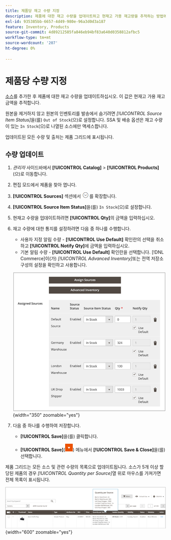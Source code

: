 ```yaml
---
title: 제품당 재고 수량 지정
description: 제품에 대한 재고 수량을 업데이트하고 현재고 가용 재고량을 추적하는 방법에 대해 알아봅니다.
exl-id: 935385bb-6657-4d49-980e-96a3d0d3a187
feature: Inventory, Products
source-git-commit: 4d89212585fa846eb94bf83a640d0358812afbc5
workflow-type: tm+mt
source-wordcount: '207'
ht-degree: 0%

---
```


# 제품당 수량 지정

[소스](sources-assign-per-product.md)를 추가한 후 제품에 대한 재고 수량을 업데이트하십시오. 이 값은 현재고 가용 재고 금액을 추적합니다.

원본을 제거하지 않고 원본의 인벤토리를 발송에서 숨기려면 _[!UICONTROL Source Item Status]_&#x200B;을(를) `Out of Stock`(으)로 설정합니다. SSA 및 배송 옵션은 재고 수량이 있는 `In Stock`(으)로 나열된 소스에만 액세스합니다.

업데이트된 모든 수량 및 출처는 제품 그리드에 표시됩니다.

## 수량 업데이트

1. _관리자_ 사이드바에서 **[!UICONTROL Catalog]** > **[!UICONTROL Products]**(으)로 이동합니다.

1. 편집 모드에서 제품을 찾아 엽니다.

1. **[!UICONTROL Sources]** 섹션에서 ![확장 선택기](../assets/icon-display-expand.png)를 확장합니다.

1. **[!UICONTROL Source Item Status]**&#x200B;을(를) `In Stock`(으)로 설정합니다.

1. 현재고 수량을 업데이트하려면 **[!UICONTROL Qty]**&#x200B;의 금액을 입력하십시오.

1. 재고 수량에 대한 통지를 설정하려면 다음 중 하나를 수행합니다.

   - 사용자 지정 알림 수량 - **[!UICONTROL Use Default]** 확인란의 선택을 취소하고 **[!UICONTROL Notify Qty]**&#x200B;에 금액을 입력하십시오.
   - 기본 알림 수량 - **[!UICONTROL Use Default]** 확인란을 선택합니다. [!DNL Commerce]이(가) _[!UICONTROL Advanced Inventory]_&#x200B;또는 전역 저장소 구성의 설정을 확인하고 사용합니다.

   ![Source당 제품 수량 업데이트](assets/inventory-product-quantity-edit.png){width="350" zoomable="yes"}

1. 다음 중 하나를 수행하여 저장합니다.

   - **[!UICONTROL Save]**&#x200B;을(를) 클릭합니다.

   - **[!UICONTROL Save]**(![메뉴 화살표](../assets/icon-menu-down-arrow-red.png)) 메뉴에서 **[!UICONTROL Save & Close]**&#x200B;을(를) 선택합니다.


제품 그리드는 모든 소스 및 관련 수량의 목록으로 업데이트됩니다. 소스가 5개 이상 할당된 제품의 경우 _[!UICONTROL Quantity per Source]_&#x200B;열 위로 마우스를 가져가면 전체 목록이 표시됩니다.

![소스당 제품 수량](assets/inventory-product-quantity.png){width="600" zoomable="yes"}
